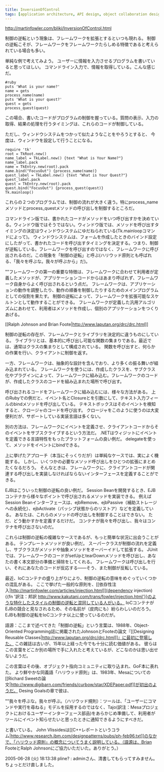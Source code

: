 ```yaml
---
title: InversionOfControl
tags: [application architecture, API design, object collaboration design]
---
```


http://martinfowler.com/bliki/InversionOfControl.html

制御の逆転という現象は、フレームワークを拡張とするといつも現れる。 制御の逆転こそが、フレームワークをフレームワークたらしめる特徴であると考えられている場合も多い。

単純な例で考えてみよう。 ユーザーに情報を入力させるプログラムを書いていると思ってほしい。 コマンドライン入力で、情報を取得している。こんな感じだ。

    #ruby
    puts 'What is your name?'
    name = gets
    process_name(name)
    puts 'What is your quest?'
    quest = gets
    process_quest(quest)

この場合、書いたコードがプログラムの制御を握っている。質問の表示、入力の取得、結果の処理を行うタイミングは、これらのコードが制御している。

ただし、ウィンドウシステムをつかって似たようなことをやろうとすると、 今度は、ウィンドウを設定して行うことになる。

    require 'tk'
    root = TkRoot.new()
    name_label = TkLabel.new() {text "What is Your Name?"}
    name_label.pack
    name = TkEntry.new(root).pack
    name.bind("FocusOut") {process_name(name)}
    quest_label = TkLabel.new() {text "What is Your Quest?"}
    quest_label.pack
    quest = TkEntry.new(root).pack
    quest.bind("FocusOut") {process_quest(quest)}
    Tk.mainloop()

これらの２つのプログラムでは、制御の流れが大きく違う。特にprocess_nameメソッドとprocess_questメソッドの呼び出しを制御するところだ。

コマンドライン版では、書かれたコードがメソッドをいつ呼び出すかを決めている。ウィンドウ版ではそうではない。ウィンドウ版では、メソッドを呼び出すタイミングの決定はウィンドウシステムにゆだねられている(Tk.mainloopコマンドによって)。 ウィンドウシステムは、フォームを作成したときのバインド設定にしたがって、書かれたコードを呼び出すタイミングを決定する。つまり、制御が逆転している。フレームワークを呼び出すのではなく、フレームワークに呼び出されるのだ。この現象を「制御の逆転」と呼ぶ(ハリウッド原則とも呼ばれる、「我々を呼ぶな。我々が呼ぶから」だ)。

""フレームワークの第一の重要な特徴は、フレームワークに合わせて利用者が定義したメソッドが、アプリケーションコードからはあまり呼ばれず、フレームワーク自身からよく呼び出されるという点だ。 フレームワークは、アプリケーションの動作を調整したり、動作の順番を制御したりするためのメインプログラムとしての役割を果たす。 制御の逆転によって、フレームワークを拡張可能なスケルトンとして動作することができる。 フレームワークが定義した汎用アルゴリズムにあわせて、利用者はメソッドを作成し、個別のアプリケーションをつくりあげる。

[[Ralph Johnson and Brian Foote|http://www.laputan.org/drc/drc.html]]

制御の逆転の存在が、フレームワークとライブラリを決定的に違うものにしている。 ライブラリとは、基本的に呼び出し可能な関数の集まりである。最近では、通常はクラスの集まりとして構成されている。 関数を呼び出すと、何らかの作業を行い、クライアントに制御を返す。

一方、フレームワークは、抽象的な設計を含んでおり、より多くの振る舞いが組み込まれている。 フレームワークを使うには、作成したクラスを、サブクラス化やプラグインによって、フレームワークに組み込む。フレームワークのコードが、作成したクラスのコードを組み込まれた場所で呼び出す。

呼び出されるコードをフレームワークに組み込むには、様々な方法がある。 上のRubyでの例だと、イベント名とClosureとを引数にして、テキスト入力フィールのbindメソッドを呼び出している。 テキストボックスはそのイベントを検知すると、クロージャのコードを呼び出す。 クロージャをこのように使うのは大変便利だが、サポートしている実装言語は多くない。

別の方法は、フレームワークにイベントを定義させ、クライアントコードからそのイベントをサブスクライブするという方法だ。 .NETはウィジットにイベントを定義できる言語特性をもったプラットフォームの良い例だ。 delegateを使って、メソッドをイベントにbindできる。

上に挙げたアプローチ（本当にそっくりだが）は単純なケースでは、実によく機能する。 しかし、いくつかの必要なメソッド呼び出しをひとつの拡張にまとめたくなるだろう。 そんなときは、フレームワークに、クライアントコードが関連する呼び出しを実装しなければならないインターフェースを定義することができる。

EJBはこういった制御の逆転の良い例だ。 Session Beanを開発するとき、EJBコンテナから様々なポイントで呼び出されるメソッドを実装できる。 例えばSession Beanインターフェースは、ejbRemove、ejbPassive（補助ストレージへの永続化）、ejbActivate（パッシブ状態からのリストア）などを定義している。 あなたは、これらのメソッドの呼び出しを制御することはできない。 ただ、どう動かすかを定義するだけだ。 コンテナが我々を呼び出し、我々はコンテナを呼び出さないのだ。

これらは制御の逆転の複雑なケースであるが、もっと簡単な状況に出会うことがある。 テンプレートメソッドが良い例だ。 スーパークラスが制御の流れを定義し、サブクラスがメソッドや抽象メソッドをオーバーイドして拡張する。 JUnitでは、フレームワークのコードがsetUpとtearDownメソッドを呼び出し、あなたの書く本文部分の準備と掃除をしてくれる。 フレームワークは呼び出しを行い、それにあなたのコードが反応する——そう、また制御が反転している。

最近、IoCコンテナの盛り上がりにより、制御の逆転の意味をめぐっていくつかの混乱がある。 ここで挙げた一般的な原則を、[[依存性注入|http://martinfowler.com/articles/injection.html]](dependency injection){{fn '訳注：邦訳 http://www.kakutani.com/trans/fowler/injection.html'}}のような特化したスタイルの制御の逆転と混同している人がいる。 IoCコンテナがEJBの競合と見なされるため、その名前が（皮肉にも）紛らわしいのだろう。 EJBも制御の逆転をIoCコンテナ以上に使っているのだが。

語源：ここまで述べてきた「制御の逆転」という言葉は、1988年、Object-Oriented Programming誌に掲載されたJohnsonとFooteの論文『[[Designing Reusable Classes|http://www.laputan.org/drc/drc.html]]』に最初に登場した。 この雑誌は古いが、15年以上経った今でも十分に読む価値がある。 彼らはこの言葉をどこか別の場所で手に入れたと考えているが、どこなのかは思い出せないようだ。

この言葉はその後、オブジェクト指向コミュニティに取り込まれ、GoF本に表れた。 より鮮やかな同義語「ハリウッド原則」は、1983年、Mesaについての[[Richard Sweetの論文|http://www.digibarn.com/friends/curbow/star/XDEPaper.pdf]]が初出のようだ。 Desing Goalsの章で彼は、

""我々を呼ぶな。我々が呼ぶ。（ハリウッド規則）：ツールは、「ユーザーにコマンドや実行を尋ねる」モデルを採用するのではなく、Tajo(訳注：Mesaプロジェクトにおけるユーザーインターフェース部品)をあらかじめ準備して、利用者がツールにイベント知らせたいと思ったときに通知できるようにすべきだ。

と書いている。 John Vlissidesは[[C++レポートというコラム|http://www.research.ibm.com/designpatterns/pubs/ph-feb96.txt]]のなかで、「ハリウッド原則」の概念についてうまく説明している。（語源は、Brian FooteとRalph Johnsonにご協力いただいた。ありがとう。）

2005-06-28 (火) 18:13:38 pline? : adminさん、清書してもらってすみません。ちょっとだけ直しました。

